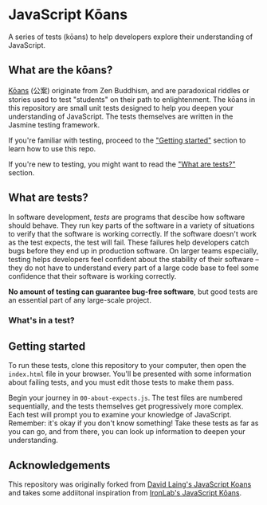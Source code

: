 # JavaScript Kōans

A series of tests (kōans) to help developers explore their understanding of JavaScript.

## What are the kōans?
[Kōans](https://en.wikipedia.org/wiki/K%C5%8Dan) (公案) originate from Zen Buddhism, and are paradoxical riddles or stories used to test "students" on their path to enlightenment. The kōans in this repository are small unit tests designed to help you deepen your understanding of JavaScript. The tests themselves are written in the Jasmine testing framework.

If you're familiar with testing, proceed to the ["Getting started"](#getting-started) section to learn how to use this repo.

If you're new to testing, you might want to read the ["What are tests?"](#what-are-tests) section.

## What are tests?
In software development, *tests* are programs that descibe how software should behave. They run key parts of the software in a variety of situations to verify that the software is working correctly. If the software doesn't work as the test expects, the test will fail. These failures help developers catch bugs before they end up in production software. On larger teams especially, testing helps developers feel confident about the stability of their software – they do not have to understand every part of a large code base to feel some confidence that their software is working correctly.

**No amount of testing can guarantee bug-free software**, but good tests are an essential part of any large-scale project.

### What's in a test?


## Getting started
To run these tests, clone this repository to your computer, then open the `index.html` file in your browser. You'll be presented with some information about failing tests, and you must edit those tests to make them pass.

Begin your journey in `00-about-expects.js`. The test files are numbered sequentially, and the tests themselves get progressively more complex. Each test will prompt you to examine your knowledge of JavaScript. Remember: it's okay if you don't know something! Take these tests as far as you can go, and from there, you can look up information to deepen your understanding.

## Acknowledgements
This repository was originally forked from [David Laing's JavaScript Koans](https://github.com/mrdavidlaing/javascript-koans) and takes some addiitonal inspiration from [IronLab's JavaScript Kōans](https://github.com/ironhack-labs/lab-javascript-koans).
